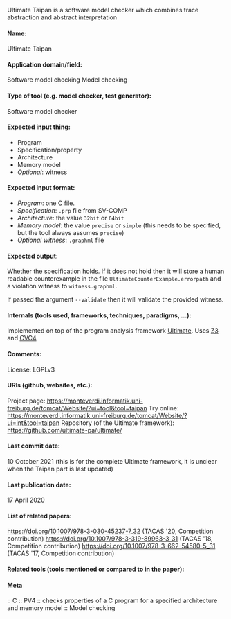 Ultimate Taipan is a software model checker which combines trace abstraction and abstract interpretation

#### Name:
Ultimate Taipan

#### Application domain/field:
Software model checking
Model checking

#### Type of tool (e.g. model checker, test generator):
Software model checker

#### Expected input thing:
- Program
- Specification/property 
- Architecture
- Memory model
- *Optional*: witness

#### Expected input format:
- *Program*: one C file.
- *Specification*: `.prp` file from SV-COMP
- *Architecture*: the value `32bit` or `64bit`
- *Memory model*: the value `precise` or `simple` (this needs to be specified, but the tool always assumes `precise`)
- *Optional witness*: `.graphml` file

#### Expected output:
Whether the specification holds. If it does not hold then it will store a human readable counterexample in the file `UltimateCounterExample.errorpath` and a violation witness to `witness.graphml`.

If passed the argument `--validate` then it will validate the provided witness.

#### Internals (tools used, frameworks, techniques, paradigms, ...):
Implemented on top of the program analysis framework [Ultimate](https://doi.org/10.1007/978-3-662-54580-5_31). 
Uses [Z3](../Solvers/SMT/Z3.md) and [CVC4](../Solvers/SMT/CVC4.md)

#### Comments:
License: LGPLv3

#### URIs (github, websites, etc.):
Project page: https://monteverdi.informatik.uni-freiburg.de/tomcat/Website/?ui=tool&tool=taipan
Try online: https://monteverdi.informatik.uni-freiburg.de/tomcat/Website/?ui=int&tool=taipan
Repository (of the Ultimate framework): https://github.com/ultimate-pa/ultimate/

#### Last commit date:
10 October 2021 (this is for the complete Ultimate framework, it is unclear when the Taipan part is last updated)

#### Last publication date:
17 April 2020

#### List of related papers:
https://doi.org/10.1007/978-3-030-45237-7_32 (TACAS '20, Competition contribution)
https://doi.org/10.1007/978-3-319-89963-3_31 (TACAS '18, Competition contribution)
https://doi.org/10.1007/978-3-662-54580-5_31 (TACAS '17, Competition contribution)

#### Related tools (tools mentioned or compared to in the paper):

#### Meta
:: C
:: PV4 :: checks properties of a C program for a specified architecture and memory model
:: Model checking